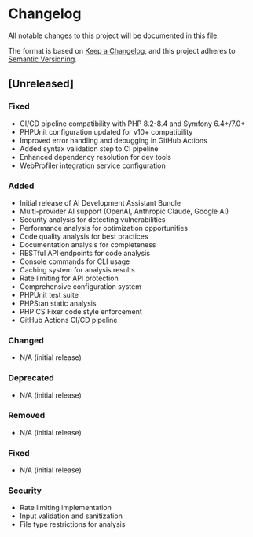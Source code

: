 # Changelog

All notable changes to this project will be documented in this file.

The format is based on [Keep a Changelog](https://keepachangelog.com/en/1.0.0/),
and this project adheres to [Semantic Versioning](https://semver.org/spec/v2.0.0.html).

## [Unreleased]

### Fixed
- CI/CD pipeline compatibility with PHP 8.2-8.4 and Symfony 6.4+/7.0+
- PHPUnit configuration updated for v10+ compatibility  
- Improved error handling and debugging in GitHub Actions
- Added syntax validation step to CI pipeline
- Enhanced dependency resolution for dev tools
- WebProfiler integration service configuration

### Added
- Initial release of AI Development Assistant Bundle
- Multi-provider AI support (OpenAI, Anthropic Claude, Google AI)
- Security analysis for detecting vulnerabilities
- Performance analysis for optimization opportunities
- Code quality analysis for best practices
- Documentation analysis for completeness
- RESTful API endpoints for code analysis
- Console commands for CLI usage
- Caching system for analysis results
- Rate limiting for API protection
- Comprehensive configuration system
- PHPUnit test suite
- PHPStan static analysis
- PHP CS Fixer code style enforcement
- GitHub Actions CI/CD pipeline

### Changed
- N/A (initial release)

### Deprecated
- N/A (initial release)

### Removed
- N/A (initial release)

### Fixed
- N/A (initial release)

### Security
- Rate limiting implementation
- Input validation and sanitization
- File type restrictions for analysis
